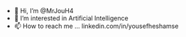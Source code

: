 - 👋 Hi, I’m @MrJouH4
- 👀 I’m interested in Artificial Intelligence
- 📫 How to reach me ... linkedin.com/in/yousefheshamse

<!---
MrJouH4/MrJouH4 is a ✨ special ✨ repository because its `README.md` (this file) appears on your GitHub profile.
You can click the Preview link to take a look at your changes.



# Yousef Hesham's Data Science Portfolio

## Contact Information

- **Email:** yousefhesham1235@gmail.com
- **Phone:** +201017560909
- **Location:** Maadi, Cairo, Egypt
- **LinkedIn:** [linkedin.com/in/yousefheshamse](https://www.linkedin.com/in/yousefheshamse)

## Profile

I am a dedicated data scientist with a focus on leveraging data analysis, machine learning, and deep learning techniques to solve real-world problems. My expertise includes image processing, object detection, object recognation and natural language processing. I am committed to staying up-to-date with the latest research and technologies in the field, and I bring enthusiasm and a strong work ethic to every project.

## Key Skills

- **Programming:** Proficient in Python, SQL
- **Frameworks:** FLask, Fastapi
- **Libraries:** Numpy, Pandas, Matplotlib, Seaborn, Scikit-learn, TensorFlow, Keras, Pytorch
- **Data:** Wrangling, cleaning, preprocessing
- **Models:** Machine learning, deep learning
- **Analysis:** Strong analytical and problem-solving skills
- **Communication:** Excellent communication and presentation skills

## Languages

- **Arabic:** C2
- **English:** B2
- **French:** A1

Feel free to explore my repositories for hands-on projects and code implementations. I'm excited about the possibilities of collaborating on impactful data science projects. Let's connect!

--->
